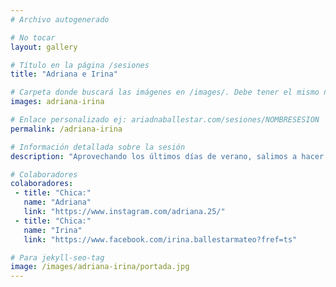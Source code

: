 ```yaml
---
# Archivo autogenerado

# No tocar
layout: gallery

# Título en la página /sesiones
title: "Adriana e Irina"

# Carpeta donde buscará las imágenes en /images/. Debe tener el mismo nombre y sin espacios
images: adriana-irina

# Enlace personalizado ej: ariadnaballestar.com/sesiones/NOMBRESESION
permalink: /adriana-irina

# Información detallada sobre la sesión
description: "Aprovechando los últimos días de verano, salimos a hacer una sesión con estas dos amigas; Adriana e Irina. Al principio sólo iba a ser para Adriana, pero finalmente Irina se animó. El lugar me encanta y la luz a última hora de la tarde es preciosa. ¡Espero que os guste!"

# Colaboradores
colaboradores:
 - title: "Chica:"
   name: "Adriana"
   link: "https://www.instagram.com/adriana.25/"
 - title: "Chica:"
   name: "Irina"
   link: "https://www.facebook.com/irina.ballestarmateo?fref=ts"

# Para jekyll-seo-tag
image: /images/adriana-irina/portada.jpg
---
```

